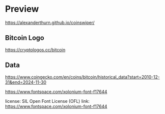 
# Preview

https://alexanderthurn.github.io/coinswiper/


## Bitcoin Logo

https://cryptologos.cc/bitcoin

## Data

https://www.coingecko.com/en/coins/bitcoin/historical_data?start=2010-12-31&end=2024-11-30


https://www.fontspace.com/xolonium-font-f17644

license: SIL Open Font License (OFL)
link: https://www.fontspace.com/xolonium-font-f17644